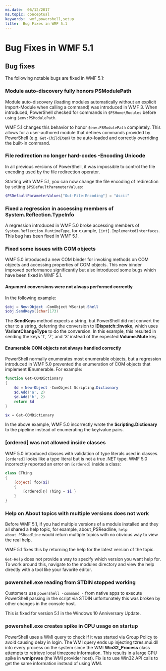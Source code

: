 ```yaml
---
ms.date:  06/12/2017
ms.topic: conceptual
keywords:  wmf,powershell,setup
title:  Bug Fixes in WMF 5.1
---
```

# Bug Fixes in WMF 5.1

## Bug fixes

The following notable bugs are fixed in WMF 5.1:

### Module auto-discovery fully honors PSModulePath

Module auto-discovery (loading modules automatically without an explicit Import-Module when calling
a command) was introduced in WMF 3. When introduced, PowerShell checked for commands in
`$PSHome\Modules` before using `$env:PSModulePath`.

WMF 5.1 changes this behavior to honor `$env:PSModulePath` completely. This allows for a
user-authored module that defines commands provided by PowerShell (e.g. `Get-ChildItem`) to be
auto-loaded and correctly overriding the built-in command.

### File redirection no longer hard-codes -Encoding Unicode

In all previous versions of PowerShell, it was impossible to control the file encoding used by the
file redirection operator.

Starting with WMF 5.1, you can now change the file encoding of redirection by setting
`$PSDefaultParameterValues`:

```powershell
$PSDefaultParameterValues["Out-File:Encoding"] = "Ascii"
```

### Fixed a regression in accessing members of System.Reflection.TypeInfo

A regression introduced in WMF 5.0 broke accessing members of `System.Reflection.RuntimeType`, for
example, `[int].ImplementedInterfaces`. This bug has been fixed in WMF 5.1.

### Fixed some issues with COM objects

WMF 5.0 introduced a new COM binder for invoking methods on COM objects and accessing properties of
COM objects. This new binder improved performance significantly but also introduced some bugs which
have been fixed in WMF 5.1.

#### Argument conversions were not always performed correctly

In the following example:

```powershell
$obj = New-Object -ComObject WScript.Shell
$obj.SendKeys([char]173)
```

The **SendKeys** method expects a string, but PowerShell did not convert the char to a string,
deferring the conversion to **IDispatch::Invoke**, which uses **VariantChangeType** to do the
conversion. In this example, this resulted in sending the keys '1', '7', and '3' instead of the
expected **Volume.Mute** key.

#### Enumerable COM objects not always handled correctly

PowerShell normally enumerates most enumerable objects, but a regression introduced in WMF 5.0
prevented the enumeration of COM objects that implement IEnumerable. For example:

```powershell
function Get-COMDictionary
{
    $d = New-Object -ComObject Scripting.Dictionary
    $d.Add('a', 2)
    $d.Add('b', 2)
    return $d
}

$x = Get-COMDictionary
```

In the above example, WMF 5.0 incorrectly wrote the **Scripting.Dictionary** to the pipeline instead
of enumerating the key/value pairs.

### [ordered] was not allowed inside classes

WMF 5.0 introduced classes with validation of type literals used in classes. `[ordered]` looks like
a type literal but is not a true .NET type. WMF 5.0 incorrectly reported an error on `[ordered]`
inside a class:

```powershell
class CThing
{
    [object] foo($i)
    {
        [ordered]@{ Thing = $i }
    }
}
```

### Help on About topics with multiple versions does not work

Before WMF 5.1, if you had multiple versions of a module installed and they all shared a help topic,
for example, about_PSReadline, `help about_PSReadline` would return multiple topics with no obvious
way to view the real help.

WMF 5.1 fixes this by returning the help for the latest version of the topic.

`Get-Help` does not provide a way to specify which version you want help for. To work around this,
navigate to the modules directory and view the help directly with a tool like your favorite editor.

### powershell.exe reading from STDIN stopped working

Customers use `powershell -command -` from native apps to execute PowerShell passing in the script
via STDIN unfortunately this was broken by other changes in the console host.

This is fixed for version 5.1 in the Windows 10 Anniversary Update.

### powershell.exe creates spike in CPU usage on startup

PowerShell uses a WMI query to check if it was started via Group Policy to avoid causing delay in
login. The WMI query ends up injecting tzres.mui.dll into every process on the system since the WMI
**Win32_Process** class attempts to retrieve local timezone information. This results in a large CPU
spike in **wmiprvse** (the WMI provider host). Fix is to use Win32 API calls to get the same
information instead of using WMI.
